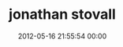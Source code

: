 ---
title: "jonathan stovall"
date: 2012-05-16 21:55:54 00:00
permalink: /jonstovall
twitter: "jonstovall"
likes: [1495]
id: 83
gravatar: "http://www.gravatar.com/avatar/ca91a483733c2d7272be2dceb285483b"
---